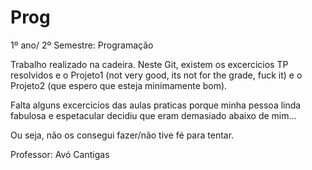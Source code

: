 # Prog
1º ano/ 2º Semestre: Programação

Trabalho realizado na cadeira. 
Neste Git, existem os excercicios TP resolvidos e o Projeto1 (not very good, its not for the grade, fuck it) e o Projeto2 (que espero que esteja minimamente bom).

Falta alguns excercicios das aulas praticas porque minha pessoa linda fabulosa e espetacular decidiu que eram demasiado abaixo de mim...

Ou seja, não os consegui fazer/não tive fé para tentar.

Professor: Avó Cantigas

